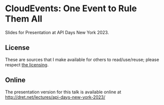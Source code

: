 # CloudEvents: One Event to Rule Them All

Slides for Presentation at API Days New York 2023.


## License

These are sources that I make available for others to read/use/reuse; please respect [the licensing](../LICENSE).


## Online

The presentation version for this talk is available online at http://dret.net/lectures/api-days-new-york-2023/
